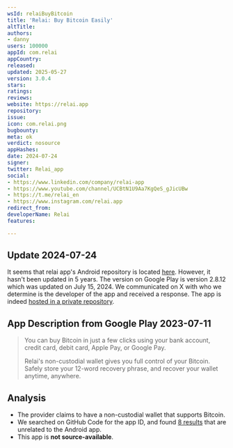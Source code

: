 ```yaml
---
wsId: relaiBuyBitcoin
title: 'Relai: Buy Bitcoin Easily'
altTitle: 
authors:
- danny
users: 100000
appId: com.relai
appCountry: 
released: 
updated: 2025-05-27
version: 3.0.4
stars: 
ratings: 
reviews: 
website: https://relai.app
repository: 
issue: 
icon: com.relai.png
bugbounty: 
meta: ok
verdict: nosource
appHashes: 
date: 2024-07-24
signer: 
twitter: Relai_app
social:
- https://www.linkedin.com/company/relai-app
- https://www.youtube.com/channel/UCBtN1U9Aa7KgQeS_gJicUBw
- https://t.me/relai_en
- https://www.instagram.com/relai.app
redirect_from: 
developerName: Relai
features: 

---
```


## Update 2024-07-24

It seems that relai app's Android repository is located [here](https://github.com/ademcan/relai-mobile-app/). However, it hasn't been updated in 5 years. The version on Google Play is version 2.8.12 which was updated on July 15, 2024. We communicated on X with who we determine is the developer of the app and received a response. The app is indeed [hosted in a private repository](https://x.com/_adembilican_/status/1816034453594030234).

## App Description from Google Play 2023-07-11

> You can buy Bitcoin in just a few clicks using your bank account, credit card, debit card, Apple Pay, or Google Pay.
>
> Relai's non-custodial wallet gives you full control of your Bitcoin. Safely store your 12-word recovery phrase, and recover your wallet anytime, anywhere.

## Analysis

- The provider claims to have a non-custodial wallet that supports Bitcoin.
- We searched on GitHub Code for the app ID, and found [8 results](https://github.com/search?q=com.relai&type=code) that are unrelated to the Android app.
- This app is **not source-available**.
